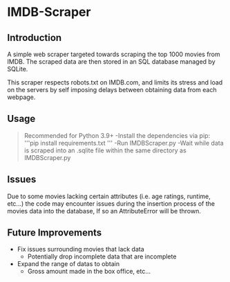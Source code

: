 # IMDB-Scraper

## Introduction
A simple web scraper targeted towards scraping the top 1000 movies from IMDB.
The scraped data are then stored in an SQL database managed by SQLite.

This scraper respects robots.txt on IMDB.com, and limits its stress and load on the servers by self imposing delays between obtaining data from each webpage.

## Usage
>Recommended for Python 3.9+
-Install the dependencies via pip:
'''pip install requirements.txt '''
-Run IMDBScraper.py
-Wait while data is scraped into an .sqlite file within the same directory as IMDBScraper.py

## Issues
Due to some movies lacking certain attributes (i.e. age ratings, runtime, etc...) the code may encounter issues during the insertion process of the movies data into the database, If so an AttributeError will be thrown.

## Future Improvements
- Fix issues surrounding movies that lack data
  - Potentially drop incomplete data that are incomplete
- Expand the range of datas to obtain
  - Gross amount made in the box office, etc...
